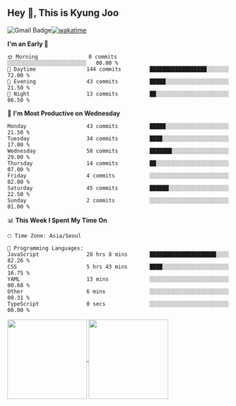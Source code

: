
## Hey 👋, This is Kyung Joo

![Gmail Badge](https://img.shields.io/badge/Gmail-d14836?style=flat-square&logo=Gmail&logoColor=white&link=mailto:joou3982@gmail.com)[![wakatime](https://wakatime.com/badge/user/018d1ca9-f45f-41c7-8716-a5f010f313d0.svg)](https://wakatime.com/@018d1ca9-f45f-41c7-8716-a5f010f313d0)



<!--START_SECTION:waka-->
**I'm an Early 🐤** 

```text
🌞 Morning                0 commits           ░░░░░░░░░░░░░░░░░░░░░░░░░   00.00 % 
🌆 Daytime                144 commits         ██████████████████░░░░░░░   72.00 % 
🌃 Evening                43 commits          █████░░░░░░░░░░░░░░░░░░░░   21.50 % 
🌙 Night                  13 commits          ██░░░░░░░░░░░░░░░░░░░░░░░   06.50 % 
```


📅 **I'm Most Productive on Wednesday** 

```text
Monday                   43 commits          █████░░░░░░░░░░░░░░░░░░░░   21.50 % 
Tuesday                  34 commits          ████░░░░░░░░░░░░░░░░░░░░░   17.00 % 
Wednesday                58 commits          ███████░░░░░░░░░░░░░░░░░░   29.00 % 
Thursday                 14 commits          ██░░░░░░░░░░░░░░░░░░░░░░░   07.00 % 
Friday                   4 commits           ░░░░░░░░░░░░░░░░░░░░░░░░░   02.00 % 
Saturday                 45 commits          ██████░░░░░░░░░░░░░░░░░░░   22.50 % 
Sunday                   2 commits           ░░░░░░░░░░░░░░░░░░░░░░░░░   01.00 % 
```



📊 **This Week I Spent My Time On** 

```text
🕑︎ Time Zone: Asia/Seoul

💬 Programming Languages: 
JavaScript               28 hrs 8 mins       █████████████████████░░░░   82.26 % 
CSS                      5 hrs 43 mins       ████░░░░░░░░░░░░░░░░░░░░░   16.75 % 
YAML                     13 mins             ░░░░░░░░░░░░░░░░░░░░░░░░░   00.68 % 
Other                    6 mins              ░░░░░░░░░░░░░░░░░░░░░░░░░   00.31 % 
TypeScript               0 secs              ░░░░░░░░░░░░░░░░░░░░░░░░░   00.00 % 

```
<!--END_SECTION:waka-->

<a href="https://github.com/kzoou2/github-readme-stats">
  <img height=180 align="center" src="https://github-readme-stats.vercel.app/api?username=kzoou2&show_icons=true&theme=ayu-mirage" />
</a>
<a href="https://github.com/anuraghazra/convoychat">
  <img height=180 align="center" src="https://github-readme-stats.vercel.app/api/top-langs?username=kzoou2&layout=compact&langs_count=8&card_width=320&theme=ayu-mirage" />
</a>


